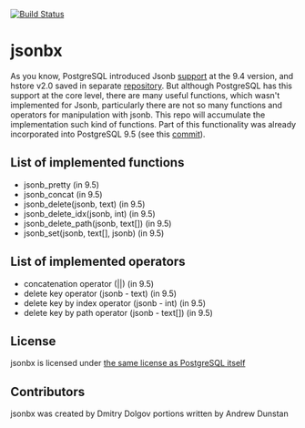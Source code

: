 [![Build Status](https://travis-ci.org/erthalion/jsonbx.svg?branch=master)](https://travis-ci.org/erthalion/jsonbx)

jsonbx
======

As you know, PostgreSQL introduced Jsonb [support](http://obartunov.livejournal.com/177247.html) at the 9.4 version, and hstore v2.0 saved in separate [repository](http://www.sigaev.ru/git/gitweb.cgi?p=hstore.git;a=summary). But although PostgreSQL has this support at the core level, there are many useful functions, which wasn't implemented for Jsonb, particularly there are not so many functions and operators for manipulation with jsonb. This repo will accumulate the implementation such kind of functions. Part of this functionality was already incorporated into PostgreSQL 9.5 (see this [commit](http://git.postgresql.org/gitweb/?p=postgresql.git;a=commit;h=c6947010ceb42143d9f047c65c1eac2b38928ab7)).


List of implemented functions
---------------------------------

* jsonb_pretty (in 9.5)
* jsonb_concat (in 9.5)
* jsonb_delete(jsonb, text) (in 9.5)
* jsonb_delete_idx(jsonb, int) (in 9.5)
* jsonb_delete_path(jsonb, text[]) (in 9.5)
* jsonb_set(jsonb, text[], jsonb) (in 9.5)

List of implemented operators
---------------------------------

* concatenation operator (||) (in 9.5)
* delete key operator (jsonb - text) (in 9.5)
* delete key by index operator (jsonb - int) (in 9.5)
* delete key by path operator (jsonb - text[]) (in 9.5)

License
-------

jsonbx is licensed under [the same license as PostgreSQL itself](http://www.postgresql.org/about/licence/)

Contributors
------------

jsonbx was created by Dmitry Dolgov
portions written by Andrew Dunstan
